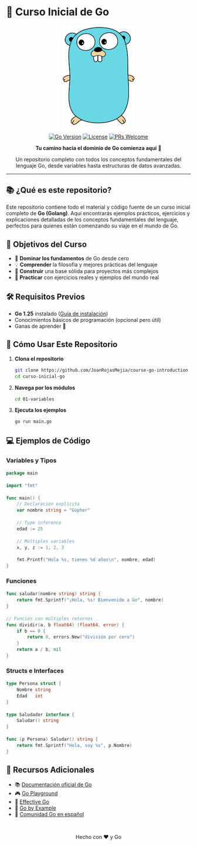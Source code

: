 # 🚀 Curso Inicial de Go

<div align="center">
  <img src="https://raw.githubusercontent.com/golang-samples/gopher-vector/master/gopher.svg" width="200" alt="Go Gopher">
  
  [![Go Version](https://img.shields.io/badge/Go-1.21+-00ADD8?style=for-the-badge&logo=go)](https://golang.org/doc/install)
  [![License](https://img.shields.io/badge/License-MIT-yellow.svg?style=for-the-badge)](LICENSE)
  [![PRs Welcome](https://img.shields.io/badge/PRs-welcome-brightgreen.svg?style=for-the-badge)](http://makeapullrequest.com)
  
  **Tu camino hacia el dominio de Go comienza aquí** 🎯
  
  Un repositorio completo con todos los conceptos fundamentales del lenguaje Go,
  desde variables hasta estructuras de datos avanzadas.
</div>

---

## 📚 ¿Qué es este repositorio?

Este repositorio contiene todo el material y código fuente de un curso inicial completo de **Go (Golang)**. Aquí encontrarás ejemplos prácticos, ejercicios y explicaciones detalladas de los conceptos fundamentales del lenguaje, perfectos para quienes están comenzando su viaje en el mundo de Go.

## 🎯 Objetivos del Curso

- 🔧 **Dominar los fundamentos** de Go desde cero
- 💡 **Comprender** la filosofía y mejores prácticas del lenguaje
- 🚀 **Construir** una base sólida para proyectos más complejos
- 📝 **Practicar** con ejercicios reales y ejemplos del mundo real

## 🛠️ Requisitos Previos

- **Go 1.25** instalado ([Guía de instalación](https://golang.org/doc/install))
- Conocimientos básicos de programación (opcional pero útil)
- Ganas de aprender 💪

## 🚀 Cómo Usar Este Repositorio

1. **Clona el repositorio**
   ```bash
   git clone https://github.com/JoanRojasMejia/course-go-introduction
   cd curso-inicial-go
   ```

2. **Navega por los módulos**
   ```bash
   cd 01-variables
   ```

3. **Ejecuta los ejemplos**
   ```bash
   go run main.go
   ```

## 💻 Ejemplos de Código

### Variables y Tipos
```go
package main

import "fmt"

func main() {
    // Declaración explícita
    var nombre string = "Gopher"
    
    // Type inference
    edad := 25
    
    // Múltiples variables
    x, y, z := 1, 2, 3
    
    fmt.Printf("Hola %s, tienes %d años\n", nombre, edad)
}
```

### Funciones
```go
func saludar(nombre string) string {
    return fmt.Sprintf("¡Hola, %s! Bienvenido a Go", nombre)
}

// Función con múltiples retornos
func dividir(a, b float64) (float64, error) {
    if b == 0 {
        return 0, errors.New("división por cero")
    }
    return a / b, nil
}
```

### Structs e Interfaces
```go
type Persona struct {
    Nombre string
    Edad   int
}

type Saludador interface {
    Saludar() string
}

func (p Persona) Saludar() string {
    return fmt.Sprintf("Hola, soy %s", p.Nombre)
}
```

## 📖 Recursos Adicionales

- 📚 [Documentación oficial de Go](https://golang.org/doc/)
- 🎮 [Go Playground](https://play.golang.org/)
- 📘 [Effective Go](https://golang.org/doc/effective_go.html)
- 🎯 [Go by Example](https://gobyexample.com/)
- 💬 [Comunidad Go en español](https://t.me/golang_es)

<br/>

<div align="center">
  
  Hecho con ❤️ y Go
  
</div>